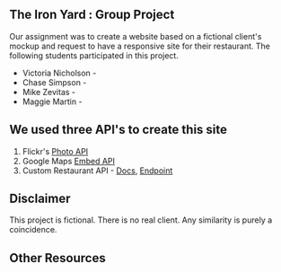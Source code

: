 ## The Iron Yard : Group Project

Our assignment was to create a website based on a fictional client's mockup and request to have a responsive site for their restaurant. The following students participated in this project.

* Victoria Nicholson -
* Chase Simpson -
* Mike Zevitas -
* Maggie Martin -

## We used three API's to create this site

1. Flickr's [Photo API](https://www.flickr.com/services/api/)
2. Google Maps [Embed API](https://developers.google.com/maps/documentation/embed/)
3. Custom Restaurant API -
    [Docs](http://docs.restaurantapi.apiary.io/),
    [Endpoint](http://restaurantapi.apiary.io/)

## Disclaimer

This project is fictional. There is no real client. Any similarity is purely a coincidence.


## Other Resources
